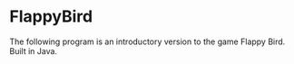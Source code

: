 # FlappyBird

The following program is an introductory version to the game Flappy Bird. Built in Java.

